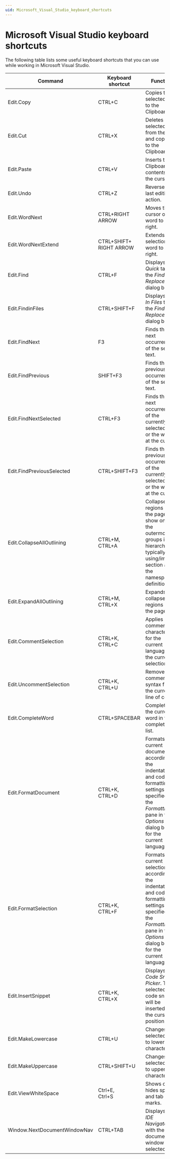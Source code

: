 ```yaml
---
uid: Microsoft_Visual_Studio_keyboard_shortcuts
---
```


# Microsoft Visual Studio keyboard shortcuts

The following table lists some useful keyboard shortcuts that you can use while working in Microsoft Visual Studio.

| Command                      | Keyboard shortcut          | Function                                                                                                                                                                                                                                        |
|------------------------------|----------------------------|-------------------------------------------------------------------------------------------------------------------------------------------------------------------------------------------------------------------------------------------------|
| Edit.Copy                    | CTRL+C                     | Copies the selected item to the Clipboard.                                                                                                                                                                                                      |
| Edit.Cut                     | CTRL+X                     | Deletes the selected item from the file and copies it to the Clipboard.                                                                                                                                                                         |
| Edit.Paste                   | CTRL+V                     | Inserts the Clipboard contents at the cursor.                                                                                                                                                                                                   |
| Edit.Undo                    | CTRL+Z                     | Reverses the last editing action.                                                                                                                                                                                                               |
| Edit.WordNext                | CTRL+RIGHT ARROW           | Moves the cursor one word to the right.                                                                                                                                                                                                         |
| Edit.WordNextExtend          | CTRL+SHIFT+<br>RIGHT ARROW | Extends the selection one word to the right.                                                                                                                                                                                                    |
| Edit.Find                    | CTRL+F                     | Displays the *Quick* tab of the *Find and Replace* dialog box.                                                                                                                    |
| Edit.FindinFiles             | CTRL+SHIFT+F               | Displays the *In Files* tab of the *Find and Replace* dialog box.                                                                                                                 |
| Edit.FindNext                | F3                         | Finds the next occurrence of the search text.                                                                                                                                                                                                   |
| Edit.FindPrevious            | SHIFT+F3                   | Finds the previous occurrence of the search text.                                                                                                                                                                                               |
| Edit.FindNextSelected        | CTRL+F3                    | Finds the next occurrence of the currently selected text, or the word at the cursor.                                                                                                                                                            |
| Edit.FindPreviousSelected    | CTRL+SHIFT+F3              | Finds the previous occurrence of the currently selected text, or the word at the cursor.                                                                                                                                                        |
| Edit.CollapseAllOutlining    | CTRL+M,<br>CTRL+A          | Collapses all regions on the page to show only the outermost groups in the hierarchy; typically the using/imports section and the namespace definition.                                                                                         |
| Edit.ExpandAllOutlining      | CTRL+M,<br>CTRL+X          | Expands all collapsed regions on the page.                                                                                                                                                                                                      |
| Edit.CommentSelection        | CTRL+K,<br>CTRL+C          | Applies comment characters for the current language to the current selection.                                                                                                                                                                   |
| Edit.UncommentSelection      | CTRL+K,<br>CTRL+U          | Removes the comment syntax from the current line of code.                                                                                                                                                                                       |
| Edit.CompleteWord            | CTRL+SPACEBAR              | Completes the current word in the completion list.                                                                                                                                                                                              |
| Edit.FormatDocument          | CTRL+K,<br>CTRL+D          | Formats the current document according to the indentation and code formatting settings specified on the *Formatting* pane in the *Options* dialog box, for the current language.  |
| Edit.FormatSelection         | CTRL+K,<br>CTRL+F          | Formats the current selection according to the indentation and code formatting settings specified on the *Formatting* pane in the *Options* dialog box, for the current language. |
| Edit.InsertSnippet           | CTRL+K,<br>CTRL+X          | Displays the *Code Snippet Picker*. The selected code snippet will be inserted at the cursor position.                                                                                                           |
| Edit.MakeLowercase           | CTRL+U                     | Changes the selected text to lowercase characters.                                                                                                                                                                                              |
| Edit.MakeUppercase           | CTRL+SHIFT+U               | Changes the selected text to uppercase characters.                                                                                                                                                                                              |
| Edit.ViewWhiteSpace          | Ctrl+E,<br>Ctrl+S          | Shows or hides spaces and tab marks.                                                                                                                                                                                                            |
| Window.NextDocumentWindowNav | CTRL+TAB                   | Displays the *IDE Navigator*, with the first document window selected.                                                                                                                                           |
